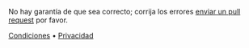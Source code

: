 <p> No hay garantía de que sea correcto; corrija los errores <a href="https://github.com/JesperDramsch/python-deadlines/pulls/">enviar un pull request</a> por favor.</p>

<a href="{{site.baseurl_root}}{% tl impressum %}">Condiciones</a> • <a href="{{site.baseurl_root}}{% tl privacidad-policy %}">Privacidad</a>
